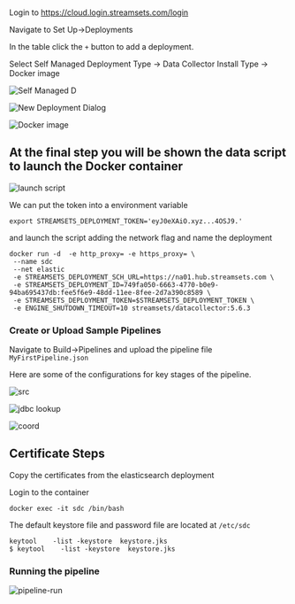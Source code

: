 ### 
Login to https://cloud.login.streamsets.com/login


Navigate to Set Up->Deployments

In the table click the `+` button to add a deployment. 

Select Self Managed 
Deployment Type -> Data Collector
Install Type -> Docker image 


![Self Managed D ](./1-New-Deployments-ControlHub-StreamSets.png)




![New Deployment Dialog](./2-New-Deployments-ControlHub-StreamSets.png)



![Docker image ](./3-New-Deployments-ControlHub-StreamSets.png)

## At the final step you will be shown the data script to launch the Docker container

![launch script](./4-New-Deployments-ControlHub-StreamSets.png)

We can put the token into a environment variable 
```shell
export STREAMSETS_DEPLOYMENT_TOKEN='eyJ0eXAiO.xyz...4OSJ9.'
```
and launch the script adding the network flag and name the deployment
```shell
docker run -d  -e http_proxy= -e https_proxy= \
 --name sdc
 --net elastic
 -e STREAMSETS_DEPLOYMENT_SCH_URL=https://na01.hub.streamsets.com \
 -e STREAMSETS_DEPLOYMENT_ID=749fa050-6663-4770-b0e9-94ba695437db:fee5f6e9-48dd-11ee-8fee-2d7a390c8589 \
 -e STREAMSETS_DEPLOYMENT_TOKEN=$STREAMSETS_DEPLOYMENT_TOKEN \
 -e ENGINE_SHUTDOWN_TIMEOUT=10 streamsets/datacollector:5.6.3

```
### Create or Upload Sample Pipelines
Navigate to Build->Pipelines and upload the pipeline file 
`MyFirstPipeline.json`

Here are some of the configurations for key stages of the pipeline.


![src](./1-MyFirstPipelineHTTPSource.png)

![jdbc lookup](./1-MyFirstPipelineJDBCLookup.png)

![coord](./1-MyFirstPipelineExpressionEdit.png)

## Certificate Steps

Copy the certificates from the elasticsearch deployment

Login to the container
```shell
docker exec -it sdc /bin/bash
```
The default keystore file and password file are  located at `/etc/sdc`
```shell
keytool    -list -keystore  keystore.jks
$ keytool    -list -keystore  keystore.jks 
```

### Running the pipeline 
![pipeline-run](1-MyFirstPipelineRun.png)
 